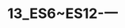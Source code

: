 # 13_ES6~ES12-一

<script setup>
import { VuePDF, usePDF } from '@tato30/vue-pdf';
import pathName from  '/pdf/13_ES6~ES12-一.pdf'
const { pdf, pages } = usePDF(pathName)
</script>

<VuePDF v-for="page in pages" :key="page" :pdf="pdf" :page="page" />
